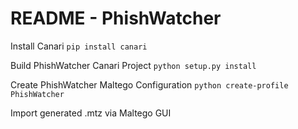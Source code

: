 # README - PhishWatcher


Install Canari
  `pip install canari`

Build PhishWatcher Canari Project
  `python setup.py install`

Create PhishWatcher Maltego Configuration
  `python create-profile PhishWatcher`
  
Import generated .mtz via Maltego GUI
